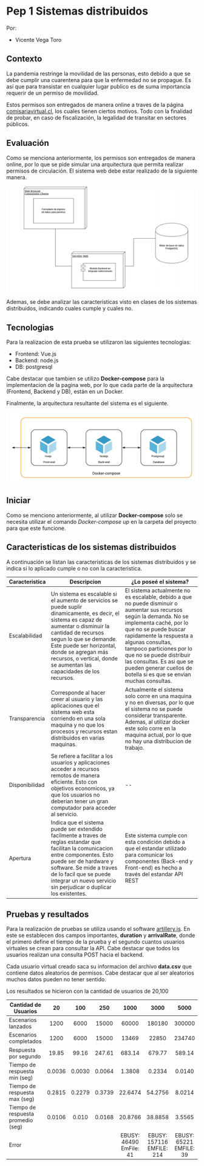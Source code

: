 # Pep 1 Sistemas distribuidos

Por:

- Vicente Vega Toro

## Contexto

La pandemia restringe la movilidad de las personas, esto debido a que se debe cumplir una cuarentena para que la enfermedad no se propague. Es así que para transistar en cualquier lugar publico es de suma importancia requerir de un permiso de movilidad.

Estos permisos son entregados de manera online a traves de la página [comisariavirtual.cl](https://comisariavirtual.cl/), los cuales tienen ciertos motivos. Todo con la finalidad de probar, en caso de fiscalización, la legalidad de transitar en sectores públicos.

## Evaluación

Como se menciona anteriormente, los permisos son entregados de manera online, por lo que se pide simular una arquitectura que permita realizar permisos de circulación. El sistema web debe estar realizado de la siguiente manera.

![Arquitectura](./Images/arquitectura.png)

Ademas, se debe analizar las caracteristicas visto en clases de los sistemas distribuidos, indicando cuales cumple y cuales no.

## Tecnologias

Para la realizacion de esta prueba se utilizaron las siguientes tecnologias:

- Frontend: Vue.js
- Backend: node.js
- DB: postgresql

Cabe destacar que tambien se utilizo **Docker-compose** para la implementacion de la pagina web, por lo que cada parte de la arquitectura (Frontend, Backend y DB), están en un Docker.

Finalmente, la arquitectura resultante del sistema es el siguiente. 

![ArquitecturaProyecto](./Images/proyecto.png)

## Iniciar

Como se menciono anteriormente, al utilizar **Docker-compose** solo se necesita utilizar el comando *Docker-compose up* en la carpeta del proyecto para que este funcione.

## Caracteristicas de los sistemas distribuidos

A continuación se listan las caracteristicas de los sistemas distribuidos y se indica si lo aplicado cumple o no con la caracteristica.

|Caracteristica|Descripcion|¿Lo poseé el sistema?|
|--------------|-----------|---------------------|
|Escalabilidad|Un sistema es escalable si el aumento de servicios se puede suplir dinamicamente, es decir, el sistema es capaz de aumentar o disminuir la cantidad de recursos segun lo que se demande. Este puede ser horizontal, donde se agregan más recursos, o vertical, donde se aumentan las capacidades de los recursos.|El sistema actualmente no es escalable, debido a que no puede disminuir o aumentar sus recursos según la demanda. No se implementa caché, por lo que no se puede buscar rapidamente la respuesta a algunas consultas, tampoco particiones por lo que no se puede distribuir las consultas. Es asi que se pueden generar cuellos de botella si es que se envian muchas consultas.|
|Transparencia|Corresponde al hacer creer al usuario y las aplicaciones que el sistema web esta corriendo en una sola maquina y no que los procesos y recursos estan distribuidos en varias maquinas.|Actualmente el sistema solo corre en una maquina y no en diversas, por lo que el sistema no se puede considerar transparente. Ademas, al utilizar docker este solo corre en la maquina actual, por lo que no hay una distribucion de trabajo.|
|Disponibilidad|Se refiere a facilitar a los usuarios y aplicaciones acceder a recursos remotos de manera eficiente. Esto con objetivos economicos, ya que los usuarios no deberian tener un gran computador para acceder al servicio.| -- |
|Apertura|Indica que el sistema puede ser extendido facilmente a traves de reglas estandar que facilitan la comunicacion entre componentes. Esto puede ser de hardware y software. Se mide a traves de lo facil que se puede integrar un nuevo servicio sin perjudicar o duplicar los existentes.| Este sistema cumple con esta condición debido a que el estandar utilizado para comunicar los componentes (Back-end y Front-end) es hecho a través del estandar API REST |

## Pruebas y resultados

Para la realización de pruebas se utiliza usando el software [artillery.js](https://artillery.io/). En este se establecen dos campos importantes, **duration** y **arrivalRate**, donde el primero define el tiempo de la prueba y el segundo cuantos usuarios virtuales se crean para consultar la API. Cabe destacar que todos los usuarios realizan una consulta POST hacia el backend. 

Cada usuario virtual creado saca su informacion del archivo **data.csv** que contiene datos aleatorios de permisos. Cabe destacar que al ser aleatorios muchos datos pueden no tener sentido. 

Los resultados se hicieron con la cantidad de usuarios de 20,100

| Cantidad de Usuarios | 20 | 100 |250|1000|3000|5000|
| -------------------- |:--:|:---:|:-:|:--:|:--:|:--:|
|Escenarios lanzados|1200|6000|15000|60000|180180|300000|
|Escenarios completados|1200|6000|15000|13469|22850|234740|
|Respuesta por segundo|19.85|99.16|247.61|683.14|679.77|589.14|
|Tiempo de respuesta min (seg)|0.0036|0.0030|0.0064|1.3808|0.2334|0.0140|
|Tiempo de respuesta max (seg)|0.2815|0.2279|0.3739|22.6474|54.2756|8.0214|
|Tiempo de respuesta promedio (seg)|0.0106|0.010|0.0168|20.8766|38.8858|3.5565|
Error ||||EBUSY: 46490 EmFile: 41|EBUSY: 157116 EMFILE: 214|EBUSY: 65221 EMFILE: 39|